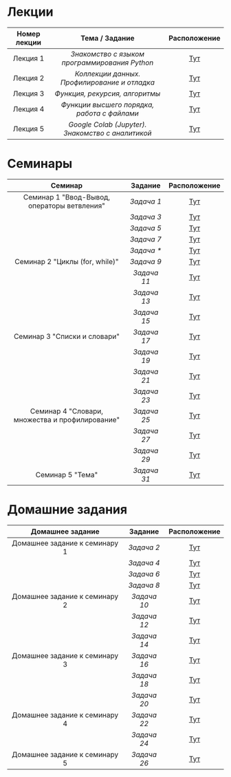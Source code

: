 # Лекции
| **Номер лекции** | **Тема / Задание** | **Расположение** |
|:-------------:|:---------------:|:-------------:|
| Лекция 1|_Знакомство с языком программирования Python_|[Тут](/lection001/task001.py)|
| Лекция 2|_Коллекции данных. Профилирование и отладка_|[Тут](/lection002/task001.py)|
| Лекция 3|_Функция, рекурсия, алгоритмы_|[Тут](/lection003/task001.py)|
| Лекция 4|_Функции высшего порядка, работа с файлами_|[Тут](/lection004/task001.py)|
| Лекция 5|_Google Colab (Jupyter). Знакомство с аналитикой_|[Тут](/lection005/task001.py)|

# Семинары
| **Семинар** | **Задание** | **Расположение** |
|:-------------:|:---------------:|:-------------:|
| Семинар 1 "Ввод-Вывод, операторы ветвления"|_Задача 1_|[Тут](/sem001/task001.py)|
| |_Задача 3_|[Тут](/sem001/task003.py)|
| |_Задача 5_|[Тут](/sem001/task005.py)|
| |_Задача 7_|[Тут](/sem001/task007.py)|
| |_Задача *_|[Тут](/sem001/dop_task.py)|
| Семинар 2 "Циклы (for, while)"|_Задача 9_|[Тут](/sem002/task009.py)|
| |_Задача 11_|[Тут](/sem002/task011.py)|
| |_Задача 13_|[Тут](/sem002/task013.py)|
| |_Задача 15_|[Тут](/sem002/task015.py)|
| Семинар 3 "Списки и словари"|_Задача 17_|[Тут](/sem003/task017.py)|
| |_Задача 19_|[Тут](/sem003/task019.py)|
| |_Задача 21_|[Тут](/sem003/task021.py)|
| |_Задача 23_|[Тут](/sem003/task023.py)|
| Семинар 4 "Словари, множества и профилирование"|_Задача 25_|[Тут](/sem004/task0025.py)|
| |_Задача 27_|[Тут](/sem004/task027.py)|
| |_Задача 29_|[Тут](/sem004/task029.py)|
| Семинар 5 "Тема"|_Задача 31_|[Тут](/sem005/task0031.py)|

# Домашние задания
| **Домашнее задание** | **Задание** | **Расположение** |
|:-------------:|:---------------:|:-------------:|
| Домашнее задание к семинару 1|_Задача 2_|[Тут](/hw001/task002.py)|
| |_Задача 4_|[Тут](/hw001/task004.py)|
| |_Задача 6_|[Тут](/hw001/task006.py)|
| |_Задача 8_|[Тут](/hw001/task008.py)|
| Домашнее задание к семинару 2|_Задача 10_|[Тут](/hw002/task010.py)|
| |_Задача 12_|[Тут](/hw002/task012.py)|
| |_Задача 14_|[Тут](/hw002/task014.py)|
| Домашнее задание к семинару 3|_Задача 16_|[Тут](/hw003/task016.py)|
| |_Задача 18_|[Тут](/hw003/task018.py)|
| |_Задача 20_|[Тут](/hw003/task020.py)|
| Домашнее задание к семинару 4|_Задача 22_|[Тут](/hw004/task022.py)|
| |_Задача 24_|[Тут](/hw004/task024.py)|
| Домашнее задание к семинару 5|_Задача 26_|[Тут](/hw005/task026.py)|